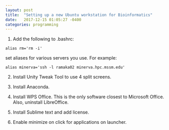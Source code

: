 ```yaml
---
layout: post
title:  "Setting up a new Ubuntu workstation for Bioinformatics"
date:   2017-12-15 01:05:27 -0400
categories: programming
---
```

1. Add the following to .bashrc:

`alias rm='rm -i'`

set aliases for various servers you use. For example:

`alias minerva='ssh -l ramaka02 minerva.hpc.mssm.edu'`

2. Install Unity Tweak Tool to use 4 split screens.

3. Install Anaconda.

4. Install WPS Office. This is the only software closest to Microsoft Office. Also, uninstall LibreOffice.

5. Install Sublime text and add license.

6. Enable minimize on click for applications on launcher. 
